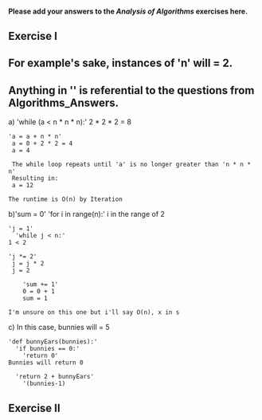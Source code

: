 #### Please add your answers to the ***Analysis of  Algorithms*** exercises here.

## Exercise I

## For example's sake, instances of 'n' will = 2. 
## Anything in '' is referential to the questions from Algorithms_Answers. 

a) 'while (a < n * n * n):'
    2 * 2 * 2 = 8

    'a = a + n * n'
     a = 0 + 2 * 2 = 4
     a = 4

     The while loop repeats until 'a' is no longer greater than 'n * n * n'
     Resulting in: 
     a = 12 

    The runtime is O(n) by Iteration 


b)'sum = 0'
  'for i in range(n):'
    i in the range of 2

    'j = 1'
      'while j < n:'
    1 < 2

    'j *= 2'
     j = j * 2
     j = 2

        'sum += 1'
        0 = 0 + 1
        sum = 1

    I'm unsure on this one but i'll say O(n), x in s

c) In this case, bunnies will = 5

    'def bunnyEars(bunnies):'
      'if bunnies == 0:'
        'return 0'
    Bunnies will return 0

      'return 2 + bunnyEars' 
        '(bunnies-1)

## Exercise II


